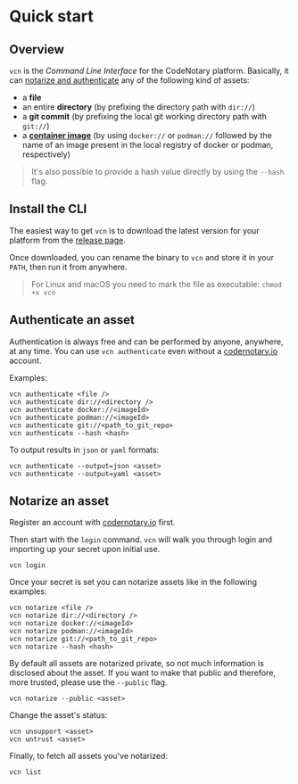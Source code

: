 # Quick start

## Overview
`vcn` is the *Command Line Interface* for the CodeNotary platform. Basically, it can [notarize and authenticate](notarization.md) any of the following kind of assets:

- a **file**
- an entire **directory** (by prefixing the directory path with `dir://`)
- a **git commit** (by prefixing the local git working directory path with `git://`)
- a [**container image**](schemes/docker.md) (by using `docker://` or `podman://` followed by the name of an image present in the local registry of docker or podman, respectively)

> It's also possible to provide a hash value directly by using the `--hash` flag.

## Install the CLI

The easiest way to get `vcn` is to download the latest version for your platform from the [release page](
https://github.com/vchain-us/vcn/releases).

Once downloaded, you can rename the binary to `vcn` and store it in your `PATH`, then run it from anywhere.
> For Linux and macOS you need to mark the file as executable: `chmod +x vcn`

## Authenticate an asset

Authentication is always free and can be performed by anyone, anywhere, at any time. You can use `vcn authenticate` even without a [codernotary.io](https://codenotary.io) account.

Examples:
```
vcn authenticate <file />
vcn authenticate dir://<directory />
vcn authenticate docker://<imageId>
vcn authenticate podman://<imageId>
vcn authenticate git://<path_to_git_repo>
vcn authenticate --hash <hash>
```

To output results in `json` or `yaml` formats:
```
vcn authenticate --output=json <asset>
vcn authenticate --output=yaml <asset>
```

## Notarize an asset 

Register an account with [codernotary.io](https://codenotary.io) first.

Then start with the `login` command. `vcn` will walk you through login and importing up your secret upon initial use.
```
vcn login
```

Once your secret is set you can notarize assets like in the following examples:

```
vcn notarize <file />
vcn notarize dir://<directory />
vcn notarize docker://<imageId>
vcn notarize podman://<imageId>
vcn notarize git://<path_to_git_repo>
vcn notarize --hash <hash>
```

By default all assets are notarized private, so not much information is disclosed about the asset. If you want to make that public and therefore, more trusted, please use the `--public` flag.

```
vcn notarize --public <asset>
```

Change the asset's status:

```
vcn unsupport <asset>
vcn untrust <asset>
```

Finally, to fetch all assets you've notarized:

```
vcn list
```
